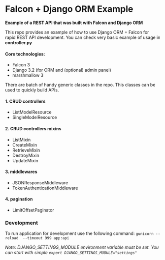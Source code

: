 # Falcon + Django ORM Example

**Example of a REST API that was built with Falcon and Django ORM**

This repo provides an example of how to use Django ORM + Falcon for rapid REST API development. You can check very basic example of usage in **controller.py**

#### Core technologies:
* Falcon 3
* Django 3.2 (for ORM and (optional) admin panel)
* marshmallow 3

There are batch of handy generic classes in the repo. This classes can be used to quickly build APIs.

#### 1. CRUD controllers 
* ListModelResource
* SingleModelResource

#### 2. CRUD controllers mixins 
* ListMixin
* CreateMixin
* RetrieveMixin
* DestroyMixin
* UpdateMixin

#### 3. middlewares
* JSONResponseMiddleware
* TokenAuthenticationMiddleware

#### 4. pagination
* LimitOffsetPaginator

### Development
To run application for development use the following command:
`gunicorn --reload  --timeout 999 app:api`

*Note: DJANGO_SETTINGS_MODULE environment variable must be set. You can start with simple `export DJANGO_SETTINGS_MODULE="settings"`*
